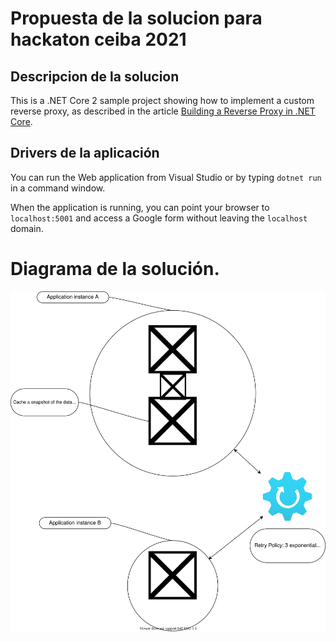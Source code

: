 # Propuesta de la solucion para hackaton ceiba 2021
## Descripcion de la solucion 
This is a .NET Core 2 sample project showing how to implement a custom reverse proxy, as described in the article [Building a Reverse Proxy in .NET Core](https://auth0.com/blog/building-a-reverse-proxy-in-dot-net-core/).


## Drivers de la aplicación

You can run the Web application from Visual Studio or by typing `dotnet run` in a command window.

When the application is running, you can point your browser to `localhost:5001` and access a Google form without leaving the `localhost` domain.

# Diagrama de la solución.

![Diagrama componentes!](./solucion.drawio.svg "Diagrama de Solución")
